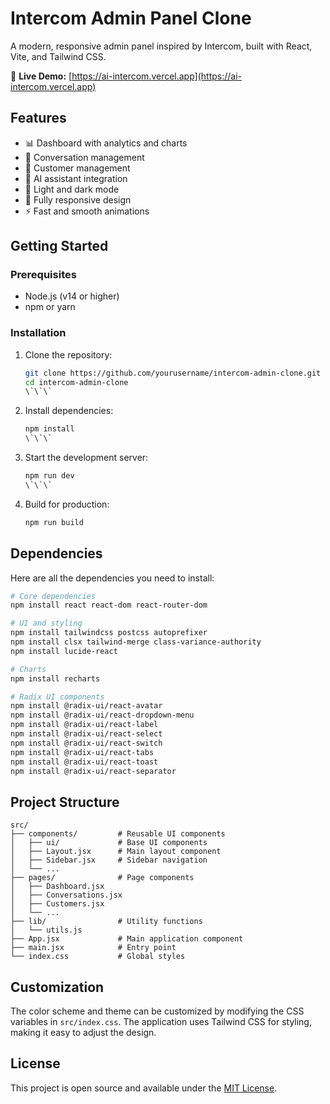 # Intercom Admin Panel Clone

A modern, responsive admin panel inspired by Intercom, built with React, Vite, and Tailwind CSS.

🔗 **Live Demo:** [https://ai-intercom.vercel.app](https://ai-intercom.vercel.app)

## Features

- 📊 Dashboard with analytics and charts
- 💬 Conversation management
- 👥 Customer management
- 🤖 AI assistant integration
- 🎨 Light and dark mode
- 📱 Fully responsive design
- ⚡ Fast and smooth animations

## Getting Started

### Prerequisites

- Node.js (v14 or higher)
- npm or yarn

### Installation

1. Clone the repository:
   ```bash
   git clone https://github.com/yourusername/intercom-admin-clone.git
   cd intercom-admin-clone
   \`\`\`

2. Install dependencies:
   ```bash
   npm install
   \`\`\`

3. Start the development server:
   ```bash
   npm run dev
   \`\`\`

4. Build for production:
   ```bash
   npm run build
   ```

## Dependencies

Here are all the dependencies you need to install:

```bash
# Core dependencies
npm install react react-dom react-router-dom

# UI and styling
npm install tailwindcss postcss autoprefixer
npm install clsx tailwind-merge class-variance-authority
npm install lucide-react

# Charts
npm install recharts

# Radix UI components
npm install @radix-ui/react-avatar
npm install @radix-ui/react-dropdown-menu
npm install @radix-ui/react-label
npm install @radix-ui/react-select
npm install @radix-ui/react-switch
npm install @radix-ui/react-tabs
npm install @radix-ui/react-toast
npm install @radix-ui/react-separator
```

## Project Structure

```
src/
├── components/         # Reusable UI components
│   ├── ui/             # Base UI components
│   ├── Layout.jsx      # Main layout component
│   ├── Sidebar.jsx     # Sidebar navigation
│   └── ...
├── pages/              # Page components
│   ├── Dashboard.jsx
│   ├── Conversations.jsx
│   ├── Customers.jsx
│   └── ...
├── lib/                # Utility functions
│   └── utils.js
├── App.jsx             # Main application component
├── main.jsx            # Entry point
└── index.css           # Global styles
```

## Customization

The color scheme and theme can be customized by modifying the CSS variables in `src/index.css`. The application uses Tailwind CSS for styling, making it easy to adjust the design.

## License

This project is open source and available under the [MIT License](LICENSE).
